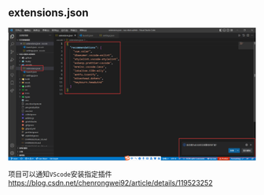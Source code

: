 ## extensions.json

![image-20230131091920983](https://raw.githubusercontent.com/RuanZhongNan/img-store/main/img/image-20230131091920983.png)

项目可以通知`VScode`安装指定插件
https://blog.csdn.net/chenrongwei92/article/details/119523252

